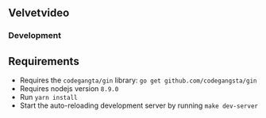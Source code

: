 ## Velvetvideo

### Development
## Requirements
  * Requires the `codegangta/gin` library: `go get github.com/codegangsta/gin`
  * Requires nodejs version `8.9.0`
* Run `yarn install`
* Start the auto-reloading development server by running `make dev-server`

